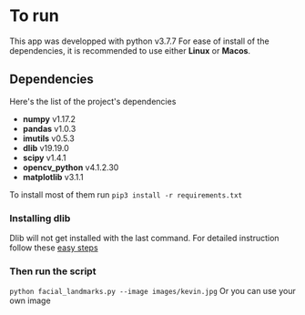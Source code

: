 # To run

This app was developped with python v3.7.7
For ease of install of the dependencies, it is recommended to use either **Linux** or **Macos**.

## Dependencies
Here's the list of the project's dependencies
- **numpy** v1.17.2
- **pandas** v1.0.3
- **imutils** v0.5.3
- **dlib** v19.19.0
- **scipy** v1.4.1
- **opencv_python** v4.1.2.30
- **matplotlib** v3.1.1

To install most of them run `pip3 install -r requirements.txt`

### Installing dlib
Dlib will not get installed with the last command. For detailed instruction follow these [easy steps](https://www.pyimagesearch.com/2018/01/22/install-dlib-easy-complete-guide/)

### Then run the script
`python facial_landmarks.py --image images/kevin.jpg`
Or you can use your own image